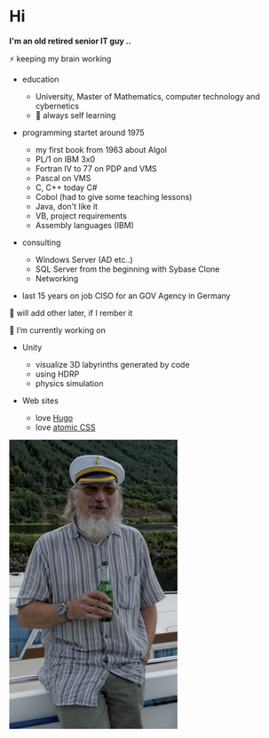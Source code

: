 # Hi 

**I'm an old retired senior IT guy ..**

⚡ keeping my brain working

- education
  - University, Master of Mathematics, computer technology and cybernetics
  - 🌱 always self learning
  
- programming startet around 1975
  - my first book from 1963 about Algol 
  - PL/1 on IBM 3x0 
  - Fortran IV to 77 on PDP and VMS
  - Pascal on VMS
  - C, C++ today C#
  - Cobol (had to give some teaching lessons)
  - Java, don't like it
  - VB, project requirements
  - Assembly languages (IBM)
  
- consulting
  - Windows Server (AD etc..)
  - SQL Server from the beginning with Sybase Clone
  - Networking
  
- last 15 years on job
  CISO for an GOV Agency in Germany
  
🤔 will add other later, if I rember it

🔭 I’m currently working on
  - Unity 
    - visualize 3D labyrinths generated by code
    - using HDRP 
    - physics simulation
    
  - Web sites
    - love [Hugo](https://gohugo.io)
    - love [atomic CSS](https://tachyons.io/)


![me](cap.jpg "cheers")

<!--
**gj52/gj52** is a ✨ _special_ ✨ repository because its `README.md` (this file) appears on your GitHub profile.

Here are some ideas to get you started:

- 🔭 I’m currently working on ...
- 🌱 I’m currently learning ...
- 👯 I’m looking to collaborate on ...
- 🤔 I’m looking for help with ...
- 💬 Ask me about ...
- 📫 How to reach me: ...
- 😄 Pronouns: ...
- ⚡ Fun fact: ...
-->
